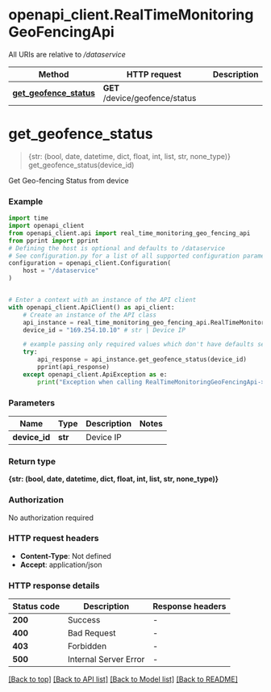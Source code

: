 # openapi_client.RealTimeMonitoringGeoFencingApi

All URIs are relative to */dataservice*

Method | HTTP request | Description
------------- | ------------- | -------------
[**get_geofence_status**](RealTimeMonitoringGeoFencingApi.md#get_geofence_status) | **GET** /device/geofence/status | 


# **get_geofence_status**
> {str: (bool, date, datetime, dict, float, int, list, str, none_type)} get_geofence_status(device_id)



Get Geo-fencing Status from device

### Example


```python
import time
import openapi_client
from openapi_client.api import real_time_monitoring_geo_fencing_api
from pprint import pprint
# Defining the host is optional and defaults to /dataservice
# See configuration.py for a list of all supported configuration parameters.
configuration = openapi_client.Configuration(
    host = "/dataservice"
)


# Enter a context with an instance of the API client
with openapi_client.ApiClient() as api_client:
    # Create an instance of the API class
    api_instance = real_time_monitoring_geo_fencing_api.RealTimeMonitoringGeoFencingApi(api_client)
    device_id = "169.254.10.10" # str | Device IP

    # example passing only required values which don't have defaults set
    try:
        api_response = api_instance.get_geofence_status(device_id)
        pprint(api_response)
    except openapi_client.ApiException as e:
        print("Exception when calling RealTimeMonitoringGeoFencingApi->get_geofence_status: %s\n" % e)
```


### Parameters

Name | Type | Description  | Notes
------------- | ------------- | ------------- | -------------
 **device_id** | **str**| Device IP |

### Return type

**{str: (bool, date, datetime, dict, float, int, list, str, none_type)}**

### Authorization

No authorization required

### HTTP request headers

 - **Content-Type**: Not defined
 - **Accept**: application/json


### HTTP response details

| Status code | Description | Response headers |
|-------------|-------------|------------------|
**200** | Success |  -  |
**400** | Bad Request |  -  |
**403** | Forbidden |  -  |
**500** | Internal Server Error |  -  |

[[Back to top]](#) [[Back to API list]](../README.md#documentation-for-api-endpoints) [[Back to Model list]](../README.md#documentation-for-models) [[Back to README]](../README.md)

